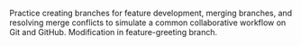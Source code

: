 
Practice creating branches for feature development, merging branches, and resolving merge conflicts to simulate a common collaborative workflow on Git and GitHub.
Modification in feature-greeting branch.
